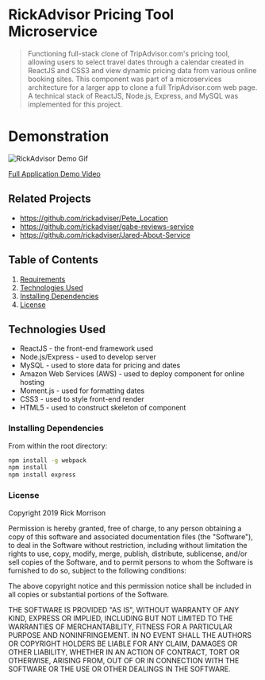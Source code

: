 # RickAdvisor Pricing Tool Microservice

> Functioning full-stack clone of TripAdvisor.com's pricing tool, allowing users to select travel dates through a calendar created in ReactJS and CSS3 and view dynamic pricing data from various online booking sites. This component was part of a microservices architecture for a larger app to clone a full TripAdvisor.com web page. A technical stack of ReactJS, Node.js, Express, and MySQL was implemented for this project.

# Demonstration

![RickAdvisor Demo Gif](http://i.freegifmaker.me/1/5/5/7/5/2/15575232672279862.gif)

[Full Application Demo Video](https://youtu.be/yOlJPWOh-iA)

## Related Projects

  - https://github.com/rickadviser/Pete_Location
  - https://github.com/rickadviser/gabe-reviews-service
  - https://github.com/rickadviser/Jared-About-Service

## Table of Contents

1. [Requirements](#requirements)
1. [Technologies Used](#technologies-used)
1. [Installing Dependencies](#installing-dependencies)
1. [License](#license)


## Technologies Used

- ReactJS - the front-end framework used
- Node.js/Express - used to develop server
- MySQL - used to store data for pricing and dates
- Amazon Web Services (AWS) - used to deploy component for online hosting
- Moment.js - used for formatting dates
- CSS3 - used to style front-end render
- HTML5 - used to construct skeleton of component

### Installing Dependencies

From within the root directory:

```sh
npm install -g webpack
npm install
npm install express
```

### License

Copyright 2019 Rick Morrison

Permission is hereby granted, free of charge, to any person obtaining a copy of this software and associated documentation files (the "Software"), to deal in the Software without restriction, including without limitation the rights to use, copy, modify, merge, publish, distribute, sublicense, and/or sell copies of the Software, and to permit persons to whom the Software is furnished to do so, subject to the following conditions:

The above copyright notice and this permission notice shall be included in all copies or substantial portions of the Software.

THE SOFTWARE IS PROVIDED "AS IS", WITHOUT WARRANTY OF ANY KIND, EXPRESS OR IMPLIED, INCLUDING BUT NOT LIMITED TO THE WARRANTIES OF MERCHANTABILITY, FITNESS FOR A PARTICULAR PURPOSE AND NONINFRINGEMENT. IN NO EVENT SHALL THE AUTHORS OR COPYRIGHT HOLDERS BE LIABLE FOR ANY CLAIM, DAMAGES OR OTHER LIABILITY, WHETHER IN AN ACTION OF CONTRACT, TORT OR OTHERWISE, ARISING FROM, OUT OF OR IN CONNECTION WITH THE SOFTWARE OR THE USE OR OTHER DEALINGS IN THE SOFTWARE.
